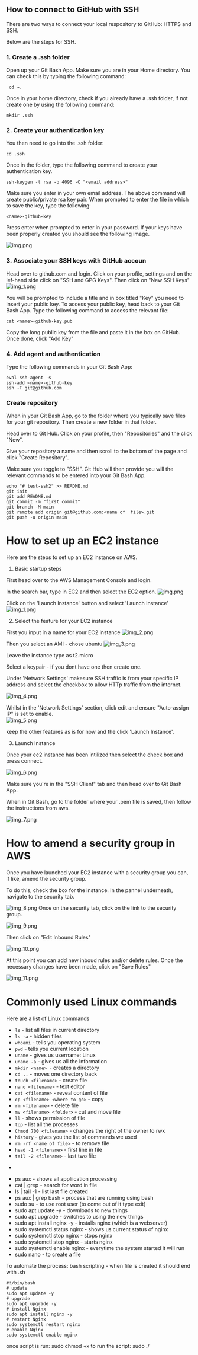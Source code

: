 ## How to connect to GitHub with SSH

There are two ways to connect your local respository to GitHub: HTTPS and SSH.

Below are the steps for SSH.

### 1. Create a .ssh folder

Open up your Git Bash App. Make sure you are in your Home directory. You can check this by typing the following command:

``` cd ~.```

Once in your home directory, check if you already have a .ssh folder, if not create one by using the following command:

```commandline
mkdir .ssh
```

### 2. Create your authentication key

You then need to go into the .ssh folder:

```commandline
cd .ssh
```

Once in the folder, type the following command to create your authentication key.

```
ssh-keygen -t rsa -b 4096 -C "<email address>"

```
Make sure you enter in your own email address. The above command will create public/private rsa key pair. When prompted to enter the file in which to save the key, type the following:

```commandline
<name>-github-key
```
Press enter when prompted to enter in your password. If your keys have been properly created you should see the following image.

![img.png](img.png)

### 3. Associate your SSH keys with GitHub accoun

Head over to github.com and login. Click on your profile, settings and on the lef-hand side click on "SSH and GPG Keys". Then click on "New SSH Keys"
![img_1.png](img_1.png)

You will be prompted to include a title and in box titled "Key" you need to insert your public key. To access your public key, head back to your Git Bash App. Type the following command to access the relevant file:

```commandline
cat <name>-github-key.pub
```
Copy the long public key from the file and paste it in the box on GitHub. Once done, click "Add Key"

### 4. Add agent and authentication

Type the following commands in your Git Bash App:

```commandline
eval ssh-agent -s
ssh-add <name>-github-key
ssh -T git@github.com
```

### Create repository 

When in your Git Bash App, go to the folder where you typically save files for your git repository. Then create a new folder in that folder.

Head over to Git Hub. Click on your profile, then "Repositories" and the click "New".

Give your repository a name and then scroll to the bottom of the page and click "Create Repository". 

Make sure you toggle to "SSH". Git Hub will then provide you will the relevant commands to be entered into your Git Bash App.
```commandline
echo "# test-ssh2" >> README.md
git init
git add README.md
git commit -m "first commit"
git branch -M main
git remote add origin git@github.com:<name of  file>.git
git push -u origin main
```

# How to set up an EC2 instance

Here are the steps to set up an EC2 instance on AWS.

1. Basic startup steps

First head over to the AWS Management Console and login.

In the search bar, type in EC2 and then select the EC2 option. 
![img.png](img.png)

Click on the 'Launch Instance' button and select 'Launch Instance'
![img_1.png](img_1.png)

2. Select the feature for your EC2 instance

First you input in a name for your EC2 instance
![img_2.png](img_2.png)

Then you select an AMI - chose ubuntu
![img_3.png](img_3.png)

Leave the instance type as t2.micro

Select a keypair - if you dont have one then create one.

Under 'Network Settings' makesure SSH traffic is from your specific IP address and select the checkbox to allow HTTp traffic from the internet.

![img_4.png](img_4.png)

Whilst in the 'Network Settings' section, click edit and ensure "Auto-assign IP" is set to enable.  
![img_5.png](img_5.png)

keep the other features as is for now and the click 'Launch Instance'.

3. Launch Instance

Once your ec2 instance has been intilized then select the check box and press connect. 

![img_6.png](img_6.png)

Make sure you're in the "SSH Client" tab and then head over to Git Bash App.

When in Git Bash, go to the folder where your .pem file is saved, then follow the instructions from aws.

![img_7.png](img_7.png)

# How to amend a security group in AWS

Once you have launched your EC2 instance with a security group you can, if like, amend the security group.

To do this, check the box for the instance. In the pannel underneath, navigate to the security tab.

![img_8.png](img_8.png)
Once on the security tab, click on the link to the security group.

![img_9.png](img_9.png)

Then click on "Edit Inbound Rules"

![img_10.png](img_10.png)

At this point you can add new inboud rules and/or delete rules. Once the necessary changes have been made, click on "Save Rules"

![img_11.png](img_11.png)


# Commonly used Linux commands

Here are a list of Linux commands

* ```ls``` - list all files in current directory 
* ```ls -a``` - hidden files
* ```whoami``` - tells you operating system
* ```pwd``` - tells you current location
* ```uname``` - gives us username: Linux
* ```uname -a```  - gives us all the information
* ```mkdir <name> ```- creates a directory
* ```cd ..``` - moves one directory back
* ```touch <filename>``` - create file
* ```nano <filename>``` - text editor
* ```cat <filename>``` - reveal content of file
* ```cp <filename> <where to go>``` - copy
* ```rm <filename>``` - delete file
* ```mv <filename> <folder>``` - cut and move file
* ```ll``` - shows permission of file
* ```top``` - list all the processes 
* ```Chmod 700 <filename>``` - changes the right of the owner to rwx 
* ```history``` - gives you the list of commands we used 
* ```rm -rf <name of file>``` - to remove file 
* ```head -1 <filename>``` - first line in file 
* ```tail -2 <filename>``` - last two file
* ```sort <filename> - sort out file name
* ps aux - shows all appliication processing 
* cat <filename> | grep <word> - search for word in file
* ls | tail -1 - list last file created
* ps aux | grep bash - process that are running using bash 
* sudo su - to use root user (to come out of it type exit)
* sudo apt update -y - downloads to new things
* sudo apt upgrade - switches to using the new things 
* sudo apt install nginx -y - installs nginx (which is a webserver)
* sudo systemctl status nginx - shows us current status of nginx
* sudo systemctl stop nginx - stops nginx 
* sudo systemctl stop nginx - starts nginx 
* sudo systemctl enable nginx  - everytime the system started it will run
* sudo nano <name of file> - to create a file

To automate the process: 
bash scripting - when file is created it should end with .sh
```
#!/bin/bash
# update
sudo apt update -y
# upgrade
sudo apt upgrade -y
# install Nginx
sudo apt install nginx -y
# restart Nginx
sudo systemctl restart nginx
# enable Nginx
sudo systemctl enable nginx
```
once script is run: sudo chmod +x <filename>
to run the script: sudo ./<name of file>
